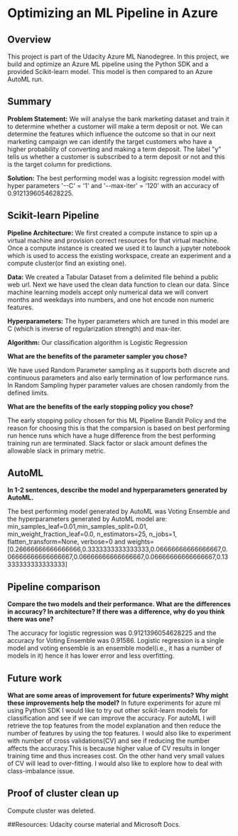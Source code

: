 # Optimizing an ML Pipeline in Azure

## Overview
This project is part of the Udacity Azure ML Nanodegree.
In this project, we build and optimize an Azure ML pipeline using the Python SDK and a provided Scikit-learn model.
This model is then compared to an Azure AutoML run.

## Summary
**Problem Statement:** We will analyse the bank marketing dataset and train it to determine whether a customer will make a term deposit or not. We can determine the features which influence the outcome so that in our next marketing campaign we can identify the target customers who have a higher probability of converting and making a term deposit. The label "y" tells us whether a customer is subscribed to a term deposit or not and this is the target column for predictions.

**Solution:** The best performing model was a logisitc regression model with hyper parameters '--C' = '1' and '--max-iter' = '120' with an accuracy of 0.9121396054628225.

## Scikit-learn Pipeline 
**Pipeline Architecture:** We first created a compute instance to spin up a virtual machine and provision correct resources for that virtual machine. Once a compute instance is created we used it to launch a jupyter notebook which is used to access the existing workspace, create an experiment and a compute cluster(or find an existing one).

**Data:** We created a Tabular Dataset from a delimited file behind a public web url. Next we have used the clean data function to clean our data. Since machine learning models accept only numerical data we will convert months and weekdays into numbers, and one hot encode non numeric features.

**Hyperparameters:** The hyper parameters which are tuned in this model are C (which is inverse of regularization strength) and max-iter.

**Algorithm:** Our classification algorithm is Logistic Regression

**What are the benefits of the parameter sampler you chose?**

We have used Random Parameter sampling as it supports both discrete and continuous parameters and also early termination of low performance runs. In Random Sampling hyper parameter values are chosen randomly from the defined limits.

**What are the benefits of the early stopping policy you chose?**

The early stopping policy chosen for this ML Pipeline Bandit Policy and the reason for choosing this is that the comparsion is based on best performing run hence runs which have a huge difference from the best performing training run are terminated. Slack factor or slack amount defines the allowable slack in primary metric.

## AutoML
**In 1-2 sentences, describe the model and hyperparameters generated by AutoML.**

The best performing model generated by AutoML was Voting Ensemble and the hyperparameters generated by AutoML model are: min_samples_leaf=0.01,min_samples_split=0.01, min_weight_fraction_leaf=0.0, n_estimators=25, n_jobs=1,  flatten_transform=None,  verbose=0 and weights=[0.26666666666666666,0.3333333333333333,0.06666666666666667,0.06666666666666667,0.06666666666666667,0.06666666666666667,0.13333333333333333]

## Pipeline comparison
**Compare the two models and their performance. What are the differences in accuracy? In architecture? If there was a difference, why do you think there was one?**

The accuracy for logistic regression was 0.9121396054628225 and the accuracy for Voting Ensemble was 0.91586. Logistic regression is a single model and voting ensemble is an ensemble model(i.e., it has a number of models in it) hence it has lower error and less overfitting.

## Future work
**What are some areas of improvement for future experiments? Why might these improvements help the model?**
In future experiments for azure ml using Python SDK I would like to try out other scikit-learn models for classification and see if we can improve the accuracy. For autoML I will retrieve the top features from the model explanation and then reduce the number of features by using the top features. I would also like to experiment with number of cross validations(CV) and see if reducing the number affects the accuracy.This is because higher value of CV results in longer training time and thus increases cost. On the other hand very small values of CV will lead to over-fitting. I would also like to explore how to deal with class-imbalance issue.

## Proof of cluster clean up
Compute cluster was deleted.

##Resources: Udacity course material and Microsoft Docs.

```

```
